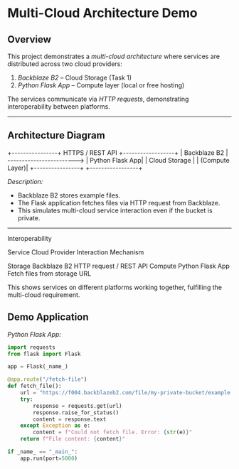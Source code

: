 # Multi-Cloud Architecture Demo

## Overview
This project demonstrates a *multi-cloud architecture* where services are distributed across two cloud providers:

1. *Backblaze B2* – Cloud Storage (Task 1)
2. *Python Flask App* – Compute layer (local or free hosting)

The services communicate via *HTTP requests*, demonstrating interoperability between platforms.

---

## Architecture Diagram

+----------------+       HTTPS / REST API       +------------------+
|  Backblaze B2  |  ------------------------>  |  Python Flask App|
|  Cloud Storage |                               |  (Compute Layer)|
+----------------+                               +-----------------+

*Description:*
- Backblaze B2 stores example files.
- The Flask application fetches files via HTTP request from Backblaze.
- This simulates multi-cloud service interaction even if the bucket is private.

---
Interoperability

Service	Cloud Provider	Interaction Mechanism

Storage	Backblaze B2	HTTP request / REST API
Compute	Python Flask App	Fetch files from storage URL


This shows services on different platforms working together, fulfilling the multi-cloud requirement.

## Demo Application

*Python Flask App:*

```python
import requests
from flask import Flask

app = Flask(_name_)

@app.route("/fetch-file")
def fetch_file():
    url = "https://f004.backblazeb2.com/file/my-private-bucket/example.txt"
    try:
        response = requests.get(url)
        response.raise_for_status()
        content = response.text
    except Exception as e:
        content = f"Could not fetch file. Error: {str(e)}"
    return f"File content: {content}"

if _name_ == "_main_":
    app.run(port=5000)
